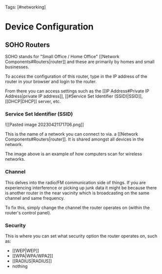Tags: [#networking]

# Device Configuration

## SOHO Routers

SOHO stands for "Small Office / Home Office" [[Network Components#Routers|router]] and these are primarily by homes and small businesses.

To access the configuration of this router, type in the IP address of the router in your browser and login to the router.

From there you can access settings such as the [[IP Address#Private IP Address|private IP address]], [[#Service Set Identifier (SSID)|SSID]], [[DHCP|DHCP]] server, etc.

### Service Set Identifier (SSID)

![[Pasted image 20230421171706.png]]

This is the name of a network you can connect to via. a [[Network Components#Routers|router]].
It is shared amongst all devices in the network.

The image above is an example of how computers scan for wireless networks.

### Channel

This delves into the radio/FM communication side of things. If you are experiencing interference or picking up junk data it might be because there is another router in the near vacinity which is broadcasting on the same channel and same frequency.

To fix this, simply change the channel the router operates on (within the router's control panel).

### Security

This is where you can set what security option the router operates on, such as:

- [[WEP|WEP]]
- [[WPA|WPA/WPA2]]
- [[RADIUS|RADIUS]]
- nothing
